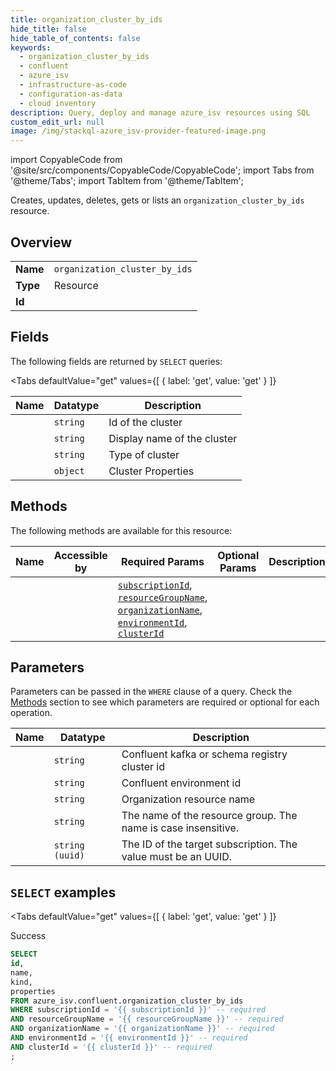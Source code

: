 ```yaml
--- 
title: organization_cluster_by_ids
hide_title: false
hide_table_of_contents: false
keywords:
  - organization_cluster_by_ids
  - confluent
  - azure_isv
  - infrastructure-as-code
  - configuration-as-data
  - cloud inventory
description: Query, deploy and manage azure_isv resources using SQL
custom_edit_url: null
image: /img/stackql-azure_isv-provider-featured-image.png
---
```


import CopyableCode from '@site/src/components/CopyableCode/CopyableCode';
import Tabs from '@theme/Tabs';
import TabItem from '@theme/TabItem';

Creates, updates, deletes, gets or lists an <code>organization_cluster_by_ids</code> resource.

## Overview
<table><tbody>
<tr><td><b>Name</b></td><td><code>organization_cluster_by_ids</code></td></tr>
<tr><td><b>Type</b></td><td>Resource</td></tr>
<tr><td><b>Id</b></td><td><CopyableCode code="azure_isv.confluent.organization_cluster_by_ids" /></td></tr>
</tbody></table>

## Fields

The following fields are returned by `SELECT` queries:

<Tabs
    defaultValue="get"
    values={[
        { label: 'get', value: 'get' }
    ]}
>
<TabItem value="get">

<table>
<thead>
    <tr>
    <th>Name</th>
    <th>Datatype</th>
    <th>Description</th>
    </tr>
</thead>
<tbody>
<tr>
    <td><CopyableCode code="id" /></td>
    <td><code>string</code></td>
    <td>Id of the cluster</td>
</tr>
<tr>
    <td><CopyableCode code="name" /></td>
    <td><code>string</code></td>
    <td>Display name of the cluster</td>
</tr>
<tr>
    <td><CopyableCode code="kind" /></td>
    <td><code>string</code></td>
    <td>Type of cluster</td>
</tr>
<tr>
    <td><CopyableCode code="properties" /></td>
    <td><code>object</code></td>
    <td>Cluster Properties</td>
</tr>
</tbody>
</table>
</TabItem>
</Tabs>

## Methods

The following methods are available for this resource:

<table>
<thead>
    <tr>
    <th>Name</th>
    <th>Accessible by</th>
    <th>Required Params</th>
    <th>Optional Params</th>
    <th>Description</th>
    </tr>
</thead>
<tbody>
<tr>
    <td><a href="#get"><CopyableCode code="get" /></a></td>
    <td><CopyableCode code="select" /></td>
    <td><a href="#parameter-subscriptionId"><code>subscriptionId</code></a>, <a href="#parameter-resourceGroupName"><code>resourceGroupName</code></a>, <a href="#parameter-organizationName"><code>organizationName</code></a>, <a href="#parameter-environmentId"><code>environmentId</code></a>, <a href="#parameter-clusterId"><code>clusterId</code></a></td>
    <td></td>
    <td></td>
</tr>
</tbody>
</table>

## Parameters

Parameters can be passed in the `WHERE` clause of a query. Check the [Methods](#methods) section to see which parameters are required or optional for each operation.

<table>
<thead>
    <tr>
    <th>Name</th>
    <th>Datatype</th>
    <th>Description</th>
    </tr>
</thead>
<tbody>
<tr id="parameter-clusterId">
    <td><CopyableCode code="clusterId" /></td>
    <td><code>string</code></td>
    <td>Confluent kafka or schema registry cluster id</td>
</tr>
<tr id="parameter-environmentId">
    <td><CopyableCode code="environmentId" /></td>
    <td><code>string</code></td>
    <td>Confluent environment id</td>
</tr>
<tr id="parameter-organizationName">
    <td><CopyableCode code="organizationName" /></td>
    <td><code>string</code></td>
    <td>Organization resource name</td>
</tr>
<tr id="parameter-resourceGroupName">
    <td><CopyableCode code="resourceGroupName" /></td>
    <td><code>string</code></td>
    <td>The name of the resource group. The name is case insensitive.</td>
</tr>
<tr id="parameter-subscriptionId">
    <td><CopyableCode code="subscriptionId" /></td>
    <td><code>string (uuid)</code></td>
    <td>The ID of the target subscription. The value must be an UUID.</td>
</tr>
</tbody>
</table>

## `SELECT` examples

<Tabs
    defaultValue="get"
    values={[
        { label: 'get', value: 'get' }
    ]}
>
<TabItem value="get">

Success

```sql
SELECT
id,
name,
kind,
properties
FROM azure_isv.confluent.organization_cluster_by_ids
WHERE subscriptionId = '{{ subscriptionId }}' -- required
AND resourceGroupName = '{{ resourceGroupName }}' -- required
AND organizationName = '{{ organizationName }}' -- required
AND environmentId = '{{ environmentId }}' -- required
AND clusterId = '{{ clusterId }}' -- required
;
```
</TabItem>
</Tabs>
